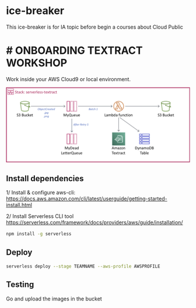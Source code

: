 # ice-breaker
This ice-breaker is for IA topic before begin a courses about Cloud Public

# # ONBOARDING TEXTRACT WORKSHOP

Work inside your AWS Cloud9 or local environment.

![serverless-s3-dynamodb](images/serverless-textract.png)

## Install dependencies

1/ Install & configure aws-cli: https://docs.aws.amazon.com/cli/latest/userguide/getting-started-install.html  


2/ Install Serverless CLI tool https://serverless.com/framework/docs/providers/aws/guide/installation/

``` bash
npm install -g serverless
```

## Deploy 

``` bash
serverless deploy --stage TEAMNAME --aws-profile AWSPROFILE
```

## Testing

Go and upload the images in the bucket